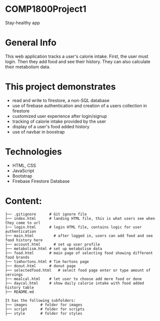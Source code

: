 # COMP1800Project1
Stay-healthy app

# General Info
This web application tracks a user's calorie intake. 
First, the user must login. 
Then they add food and see their history.
They can also calculate their metabolism data.

# This project demonstrates
* read and write to firestore, a non-SQL database
* use of firebase authentication and creation of a users collection in firestore
* customized user experience after login/signup
* tracking of calorie intake provided by the user
* display of a user's food added history
* use of navbar in boostrap


# Technologies
* HTML, CSS
* JavaScript
* Bootstrap
* Firebase Firestore Database


# Content:
```
├── .gitignore		# Git ignore file
├── index.html		# landing HTML file, this is what users see when they come to url
├── login.html		# login HTML file, contains logic for user authentication
├── main.html	      # after logged in, users can add food and see food history here
├── account.html      # set up user profile
├── metabolism.html	# set up metabolism data
├── food.html		# main page of selecting food showing different food brands
├── timhortons.html	# Tim hortons page
├── donut.html		# donut page
├── selectedfood.html	# select food page enter or type amount of servings
├── mealcal.html	# let user to choose add more food or done
├── daycal.html		# show daily calorie intake with food added history table
├── README.md

It has the following subfolders:
├── images		# folder for images
├── script		# folder for scripts
├── style		# folder for styles
```

